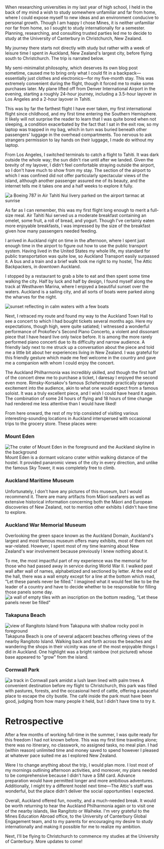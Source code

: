 When researching universities in my last year of high school, I held in the back of my mind a wish to study somewhere unfamiliar and far from home, where I could expose myself to new ideas and an environment conducive to personal growth. Though I am happy I chose Mines, it is neither unfamiliar nor far from home, so I sought to study internationally for a semester. Planning, researching, and consulting trusted parties led me to decide to study at the University of Canterbury in Christchurch, New Zealand.

My journey there starts not directly with study but rather with a week of leisure time I spent in Auckland, New Zealand's largest city, before flying south to Christchurch. The trip is narrated below.

My semi-minimalist philosophy, which deserves its own blog post sometime, caused me to bring only what I could fit in a backpack—essentially just clothes and electronics—for my five-month stay. This was extremely convenient during the flight, though it forced me to make some purchases later. My plane lifted off from Denver International Airport in the evening, starting a roughly 24-hour journey, including a 3.5-hour layover in Los Angeles and a 2-hour layover in Tahiti.

This was by far the farthest flight I have ever taken, my first international flight since childhood, and my first time entering the Southern Hemisphere. It likely will not surprise the reader to learn that I was quite bored when not sleeping, a condition exacerbated by the fact that I sat in the exit row, so my laptop was trapped in my bag, which in turn was buried beneath other passengers' luggage in the overhead compartments. Too nervous to ask strangers permission to lay hands on their luggage, I made do without my laptop.

From Los Angeles, I switched terminals to catch a flight to Tahiti. It was dark outside the whole way; the sun didn't rise until after we landed. Given the brevity of my layover, I didn't feel comfortable straying outside the airport, so I don't have much to show from my stay. The section of the airport to which I was confined did not offer particularly spectacular views of the island, although another passenger assured me of its beauty, and the internet tells me it takes one and a half weeks to explore it fully.

![a Boeing 787 in Air Tahiti Nui livery parked on the airport tarmac at sunrise](tahiti_plane.webp "Sunrise over Faa'a International Airport in Tahiti.")

As far as I can remember, this was my first flight long enough to merit a full-size meal. Air Tahiti Nui served us a moderate breakfast containing an omelet, some fruit, a roll of bread, and yogurt. Though I've certainly eaten more enjoyable breakfasts, I was impressed by the size of the breakfast given how many passengers needed feeding.

I arrived in Auckland right on time in the afternoon, where I spent just enough time in the airport to figure out how to use the public transport system. Having lived in the United States my whole life, my standard for public transportation was quite low, so Auckland Transport easily surpassed it. A bus and a train and a brief walk took me right to my hostel, The Attic Backpackers, in downtown Auckland.

I stopped by a restaurant to grab a bite to eat and then spent some time walking the city. Half by luck and half by design, I found myself along the track at Westhaven Marina, where I enjoyed a beautiful sunset over the waters. Auckland is a sailing city, and all sorts of boats were parked along the wharves for the night.

![sunset reflecting in calm waters with a few boats](sunset_wharf.webp "Sunset over Waitematā Harbour, taken from Westhaven.")

Next, I retraced my route and found my way to the Auckland Town Hall to see a concert to which I had bought tickets several months ago. Here my expectations, though high, were quite satiated; I witnessed a wonderful performance of Prokofiev's Second Piano Concerto, a violent and dissonant piece that I have heard live only twice before. It is among the more rarely performed piano concerti due to its difficulty and narrow audience. A friendly lady next to me struck up a conversation about the piece and told me a little bit about her experiences living in New Zealand. I was grateful for this friendly gesture which made me feel welcome in the country and gave me a companion with whom I could enjoy the concert.

The Auckland Philharmonia was incredibly skilled, and though the first half of the concert drew me to purchase a ticket, I daresay I enjoyed the second even more. Rimsky-Korsakov's famous *Scheherazade* practically sprayed excitement into the audience, akin to what one would expect from a famous soloist. It was a truly excellent piece, and I wish I could have heard it again. The combination of some 24 hours of flying and 18 hours of time change had rendered me less attentive than I would have liked!

From here onward, the rest of my trip consisted of visiting various interesting-sounding locations in Auckland interspersed with occasional trips to the grocery store. These places were:

### Mount Eden
![The crater of Mount Eden in the foreground and the Auckland skyline in the background](mount_eden.webp)
Mount Eden is a dormant volcano crater within walking distance of the hostel. It provided panaromic views of the city in every direction, and unlike the famous Sky Tower, it was completely free to climb.

### Auckland Maritime Museum
Unfortunately, I don't have any pictures of this museum, but I would recommend it. There are many artifacts from Māori seafarers as well as extensive historical information concerning both the Māori and European discoveries of New Zealand, not to mention other exhibits I didn't have time to explore.

### Auckland War Memorial Museum
Overlooking the green space known as the Auckland Domain, Auckland's largest and most famous museum offers many exhibits, most of them not war-related. However, I spent most of my time learning about New Zealand's war involvement because previously I knew nothing about it.

To me, the most impactful part of my experience was the memorial for those who had passed away in service during World War II. I walked past wall after wall of names, alphabetized and sectioned by letter. At the end of the hall, there was a wall empty except for a line at the bottom which read, "Let these panels never be filled." I imagined what it would feel like to be the leader of a country and have to decide whether to be responsible for filling those panels some day.
![a wall of empty tiles with an inscription on the bottom reading, "Let these panels never be filled"](war_memorial.webp)

### Takapuna Beach
![view of Rangitoto Island from Takapuna with shallow rocky pool in foreground](rangitoto_from_takapuna.webp)
Takapuna Beach is one of several adjacent beaches offering views of the nearby Rangitoto Island. Walking back and forth across the beaches and wandering the shops in their vicinity was one of the most enjoyable things I did in Auckland. One highlight was a bright rainbow (not pictured) whose base appeared to "grow" from the island.

### Cornwall Park
![a track in Cornwall park amidst a lush lawn lined with palm trees](cornwall_park.webp "Despite its central location, Cornwall Park was characterized by huge trees and green, grassy fields.")
A convenient destination before my flight to Christchurch, this park was filled with pastures, forests, and the occasional herd of cattle, offering a peaceful place to escape the city bustle. The café inside the park must have been good, judging from how many people it held, but I didn't have time to try it.

# Retrospective
After a few months of working full-time in the summer, I was quite ready for this freedom I had not known before. This was my first time traveling alone; there was no itinerary, no classwork, no assigned tasks, no meal plan. I had (within reason) unlimited time and money saved to spend however I pleased at whatever pace suited me as I explored New Zealand.

Were I to change anything about the trip, I would plan more. I lost most of my mornings outlining afternoon activities, and moreover, my plans needed to be comprehensive because I didn't have a SIM card. Advance preparation would have permitted longer and more ambitious adventures. Additionally, I might try a different hostel next time—The Attic's staff was wonderful, but the place didn't deliver the social opportunities I expected.

Overall, Auckland offered fun, novelty, and a much-needed break. It would be worth returning to hear the Auckland Philharmonia again or to visit one of the nearby islands, like Rangitoto or Waiheke. I'm very grateful to the Mines Education Abroad office, to the University of Canterbury Global Engagement team, and to my parents for encouraging my desire to study internationally and making it possible for me to realize my ambition.

Next, I'll be flying to Christchurch to commence my studies at the University of Canterbury. More updates to come!
